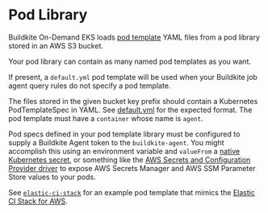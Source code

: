 # Pod Library

Buildkite On-Demand EKS loads [pod template](https://github.com/kubernetes-client/javascript/blob/master/src/gen/model/v1PodTemplateSpec.ts) YAML files from a pod library
stored in an AWS S3 bucket.

Your pod library can contain as many named pod templates as you want.

If present, a `default.yml` pod template will be used when your Buildkite job
agent query rules do not specify a pod template.

The files stored in the given bucket key prefix should contain a Kubernetes
PodTemplateSpec in YAML. See [default.yml](default.yml) for the expected format.
The pod template must have a `container` whose name is `agent`.

Pod specs defined in your pod template library must be configured to supply
a Buildkite Agent token to the `buildkite-agent`. You might accomplish this
using an environment variable and `valueFrom` a [native Kubernetes secret](https://kubernetes.io/docs/tasks/configmap-secret/managing-secret-using-kubectl/),
or something like the [AWS Secrets and Configuration Provider driver](https://docs.aws.amazon.com/eks/latest/userguide/manage-secrets.html)
to expose AWS Secrets Manager and AWS SSM Parameter Store values to your pods.

See [`elastic-ci-stack`](elastic-ci-stack) for an example pod
template that mimics the [Elastic CI Stack for AWS](https://github.com/buildkite/elastic-ci-stack-for-aws).
